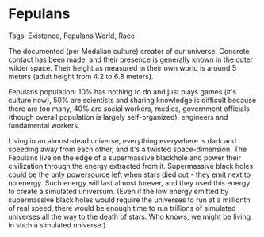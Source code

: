 # Fepulans

Tags: Existence, Fepulans World, Race

The documented (per Medalian culture) creator of our universe. Concrete contact has been made, and their presence is generally known in the outer wilder space.
Their height as measured in their own world is around 5 meters (adult height from 4.2 to 6.8 meters).

Fepulans population: 10% has nothing to do and just plays games (it's culture now), 50% are scientists and sharing knowledge is difficult because there are too many, 40% are social workers, medics, government officials (though overall population is largely self-organized), engineers and fundamental workers.

Living in an almost-dead universe, everything everywhere is dark and speeding away from each other, and it's a twisted space-dimension. The Fepulans live on the edge of a supermassive blackhole and power their civilization through the energy extracted from it. Supermassive black holes could be the only powersource left when stars died out - they emit next to no energy. Such energy will last almost forever, and they used this energy to create a simulated universum. (Even if the low energy emitted by supermassive black holes would require the universes to run at a millionth of real speed, there would be enough time to run trillions of simulated universes all the way to the death of stars. Who knows, we might be living in such a simulated universe.)